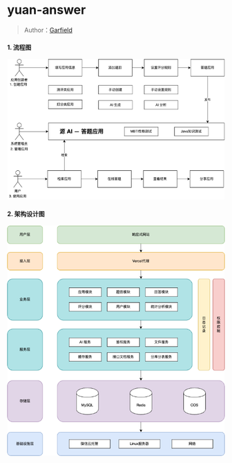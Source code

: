 # yuan-answer

> Author：[Garfield](https://github.com/zcyg0306)

#### 1. 流程图
![流程图](doc/流程图.png)

#### 2. 架构设计图
![流程图](doc/架构设计图.png)
